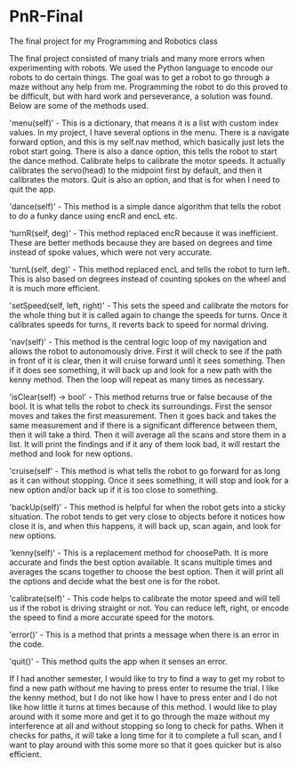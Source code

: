 # PnR-Final
The final project for my Programming and Robotics class

 The final project consisted of many trials and many more errors when experimenting
 with robots. We used the Python language to encode our robots to do certain things.
 The goal was to get a robot to go through a maze without any help from me.
 Programming the robot to do this proved to be difficult, but with hard work and
 perseverance, a solution was found. Below are some of the methods used.

'menu(self)' - This is a dictionary, that means it is a list with custom index values.
    In my project, I have several options in the menu. There is a navigate forward option,
    and this is my self.nav method, which basically just lets the robot start going. There
    is also a dance option, this tells the robot to start the dance method. Calibrate helps
    to calibrate the motor speeds. It actually calibrates the servo(head) to the midpoint
    first by default, and then it calibrates the motors. Quit is also an option, and that
    is for when I need to quit the app.

'dance(self)' - This method is a simple dance algorithm that tells the robot to do a
    funky dance using encR and encL etc.

'turnR(self, deg)' - This method replaced encR because it was inefficient. These are
    better methods because they are based on degrees and time instead of spoke values,
    which were not very accurate.

'turnL(self, deg)' - This method replaced encL and tells the robot to turn left. This
    is also based on degrees instead of counting spokes on the wheel and it is much more
    efficient.

'setSpeed(self, left, right)' - This sets the speed and calibrate the motors for the
    whole thing but it is called again to change the speeds for turns. Once it calibrates
    speeds for turns, it reverts back to speed for normal driving.

'nav(self)' - This method is the central logic loop of my navigation and allows the
    robot to autonomously drive. First it will check to see if the path in front of it
    is clear, then it will cruise forward until it sees something. Then if it does see
    something, it will back up and look for a new path with the kenny method. Then the
    loop will repeat as many times as necessary.

'isClear(self) -> bool' - This method returns true or false because of the bool.
    It is what tells the robot to check its surroundings. First the sensor moves and
    takes the first measurement. Then it goes back and takes the same measurement and
    if there is a significant difference between them, then it will take a third.
    Then it will average all the scans and store them in a list. It will print
    the findings and if it any of them look bad, it will restart the method and look
    for new options.

'cruise(self' - This method is what tells the robot to go forward for as long as it
    can without stopping. Once it sees something, it will stop and look for a new
    option and/or back up if it is too close to something.

'backUp(self)' - This method is helpful for when the robot gets into a sticky situation.
    The robot tends to get very close to objects before it notices how close it is,
    and when this happens, it will back up, scan again, and look for new options.

'kenny(self)' - This is a replacement method for choosePath. It is more accurate and
    finds the best option available. It scans multiple times and averages the scans
    together to choose the best option. Then it will print all the options and decide
    what the best one is for the robot.

'calibrate(self)' - This code helps to calibrate the motor speed and will tell us if
    the robot is driving straight or not. You can reduce left, right, or encode the
    speed to find a more accurate speed for the motors.

'error()' - This is a method that prints a message when there is an error in the code.

'quit()' - This method quits the app when it senses an error.



If I had another semester, I would like to try to find a way to get my robot to find
a new path without me having to press enter to resume the trial. I like the kenny
method, but I do not like how I have to press enter and I do not like how little it
turns at times because of this method. I would like to play around with it some more
and get it to go through the maze without my interference at all and without stopping
so long to check for paths. When it checks for paths, it will take a long time for it
to complete a full scan, and I want to play around with this some more so that it
goes quicker but is also efficient.